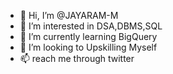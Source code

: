- 👋 Hi, I’m @JAYARAM-M
- 👀 I’m interested in DSA,DBMS,SQL
- 🌱 I’m currently learning BigQuery
- 💞️ I’m looking to Upskilling Myself
- 📫 reach me through twitter

<!---
JAYARAM-M/JAYARAM-M is a ✨ special ✨ repository because its `README.md` (this file) appears on your GitHub profile.
You can click the Preview link to take a look at your changes.
--->
